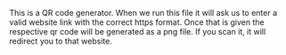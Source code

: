 This is a QR code generator.
When we run this file it will ask us to enter a valid website link with the correct https format.
Once that is given the respective qr code will be generated as a png file.
If you scan it, it will redirect you to that website.

